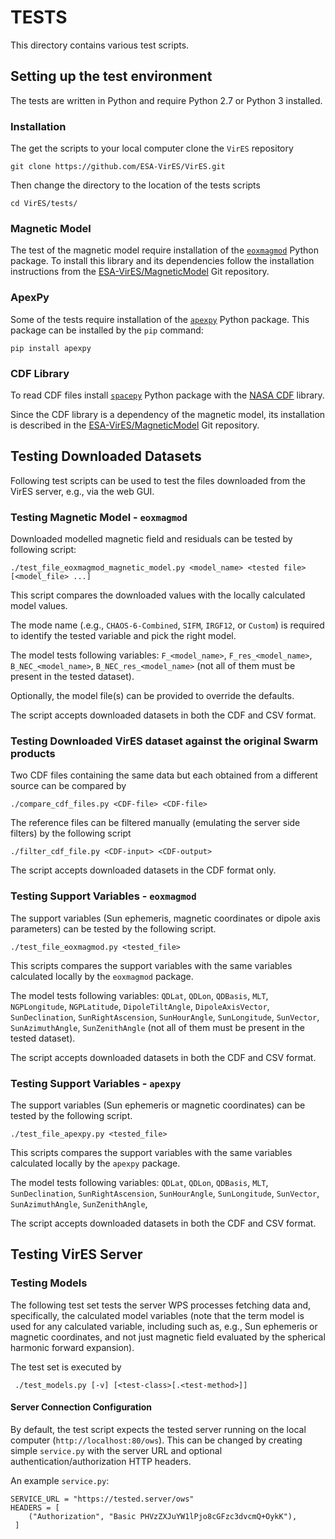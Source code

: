# TESTS

This directory contains various test scripts.

## Setting up the test environment

The tests are written in Python and require Python 2.7 or Python 3 installed.

### Installation

The get the scripts to your local computer clone the `VirES` repository
```
git clone https://github.com/ESA-VirES/VirES.git
```

Then change the directory to the location of the tests scripts

```
cd VirES/tests/
```

### Magnetic Model

The test of the magnetic model require installation of the
[`eoxmagmod`](https://github.com/ESA-VirES/MagneticModel/tree/staging/eoxmagmod)
Python package. To install this library and its dependencies follow
the installation instructions from the
[ESA-VirES/MagneticModel](https://github.com/ESA-VirES/MagneticModel/)
Git repository.

### ApexPy

Some of the tests require installation of the
[`apexpy`](https://github.com/aburrell/apexpy) Python package.
This package can be installed by the `pip` command:
```
pip install apexpy
```

### CDF Library

To read CDF files install [`spacepy`](https://github.com/spacepy/spacepy)
Python package with the
[NASA CDF](https://cdf.gsfc.nasa.gov/html/sw_and_docs.html) library.

Since the CDF library is a dependency of the magnetic model, its installation
is described in the
[ESA-VirES/MagneticModel](https://github.com/ESA-VirES/MagneticModel/)
Git repository.


## Testing Downloaded Datasets

Following test scripts can be used to test the files downloaded from
the VirES server, e.g., via the web GUI.

### Testing Magnetic Model - `eoxmagmod`

Downloaded modelled magnetic field and residuals can be tested by following script:
```
./test_file_eoxmagmod_magnetic_model.py <model_name> <tested file> [<model_file> ...]
```
This script compares the downloaded values with the locally calculated model values. 

The mode name (.e.g., `CHAOS-6-Combined`, `SIFM`, `IRGF12`, or `Custom`)
is required to identify the tested variable and pick the right model.

The model tests following variables:
`F_<model_name>`, `F_res_<model_name>`, `B_NEC_<model_name>`, `B_NEC_res_<model_name>`
(not all of them must be present in the tested dataset).

Optionally, the model file(s) can be provided to override the defaults.

The script accepts downloaded datasets in both the CDF and CSV format.

### Testing Downloaded VirES dataset against the original Swarm products

Two CDF files containing the same data but each obtained from a different source
can be compared by
```
./compare_cdf_files.py <CDF-file> <CDF-file>
```

The reference files can be filtered manually (emulating the server side filters)
by the following script
```
./filter_cdf_file.py <CDF-input> <CDF-output>
```

The script accepts downloaded datasets in the CDF format only.

### Testing Support Variables - `eoxmagmod`

The support variables (Sun ephemeris, magnetic coordinates or dipole axis
parameters) can be tested by the following script.
```
./test_file_eoxmagmod.py <tested_file>
```
This scripts compares the support variables with the same variables calculated
locally by the `eoxmagmod` package.

The model tests following variables:
`QDLat`, `QDLon`, `QDBasis`, `MLT`,
`NGPLongitude`, `NGPLatitude`, `DipoleTiltAngle`, `DipoleAxisVector`,
`SunDeclination`, `SunRightAscension`, `SunHourAngle`, `SunLongitude`,
`SunVector`, `SunAzimuthAngle`, `SunZenithAngle`
(not all of them must be present in the tested dataset).

The script accepts downloaded datasets in both the CDF and CSV format.

### Testing Support Variables - `apexpy`

The support variables (Sun ephemeris or magnetic coordinates)
can be tested by the following script.
```
./test_file_apexpy.py <tested_file>
```
This scripts compares the support variables with the same variables calculated
locally by the `apexpy` package.

The model tests following variables:
`QDLat`, `QDLon`, `QDBasis`, `MLT`, 
`SunDeclination`, `SunRightAscension`, `SunHourAngle`, `SunLongitude`,
`SunVector`, `SunAzimuthAngle`, `SunZenithAngle`,

The script accepts downloaded datasets in both the CDF and CSV format.

## Testing VirES Server

### Testing Models

The following test set tests the server WPS processes fetching data and,
specifically, the calculated model variables (note that the term model is used
for any calculated variable, including such as, e.g., Sun ephemeris or
magnetic coordinates, and not just magnetic field evaluated by the spherical
harmonic forward expansion).

The test set is executed by
```
 ./test_models.py [-v] [<test-class>[.<test-method>]]
```

#### Server Connection Configuration

By default, the test script expects the tested server running on the local
computer (`http://localhost:80/ows`).
This can be changed by creating simple `service.py` with the server URL and
optional authentication/authorization HTTP headers.

An example `service.py`:
```
SERVICE_URL = "https://tested.server/ows"
HEADERS = [
    ("Authorization", "Basic PHVzZXJuYW1lPjo8cGFzc3dvcmQ+OykK"),
 ]
```

